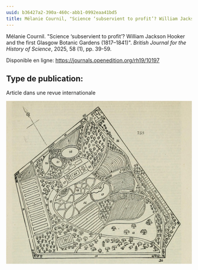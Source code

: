 ```yaml
---
uuid: b36427a2-390a-460c-abb1-0992eaa41bd5
title: Mélanie Cournil, "Science ‘subservient to profit’? William Jackson Hooker and the first Glasgow Botanic Gardens (1817–1841)"
---
```


Mélanie Cournil. "Science ‘subservient to profit’? William Jackson Hooker and the first Glasgow Botanic Gardens (1817–1841)". _British Journal for the History of Science_, 2025, 58 (1), pp. 39-59.

Disponible en ligne: https://journals.openedition.org/rh19/10197

## Type de publication:
Article dans une revue internationale

![small](urn_cambridge.org_id_binary_20250707091945885-0054_S0007087424001456_S0007087424001456_fig1.png)
